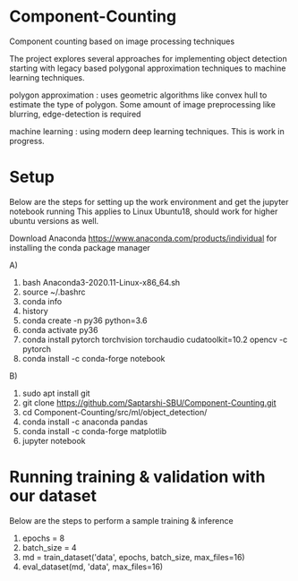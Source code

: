# Component-Counting
Component counting based on image processing techniques

The project explores several approaches for implementing object detection
starting with legacy based polygonal approximation techniques to machine
learning techniques.

polygon approximation : uses geometric algorithms like convex hull to estimate
the type of polygon. Some amount of image preprocessing like blurring, edge-detection
is required

machine learning : using modern deep learning techniques. This is work in progress.

# Setup

Below are the steps for setting up the work environment and get the jupyter notebook running
This applies to Linux Ubuntu18, should work for higher ubuntu versions as well.

Download Anaconda https://www.anaconda.com/products/individual
for installing the conda package manager

A)
 1.  bash Anaconda3-2020.11-Linux-x86_64.sh
 2.  source ~/.bashrc
 3.  conda info
 4.  history
 5.  conda create -n py36 python=3.6
 6.  conda activate py36
 7.  conda install pytorch torchvision torchaudio cudatoolkit=10.2 opencv -c pytorch
 8.  conda install -c conda-forge notebook

B)
 1. sudo apt install git
 2. git clone https://github.com/Saptarshi-SBU/Component-Counting.git
 3. cd Component-Counting/src/ml/object_detection/
 4. conda install -c anaconda pandas
 5. conda install -c conda-forge matplotlib
 6. jupyter notebook

# Running training & validation with our dataset
 
 Below are the steps to perform a sample training & inference
  
 1. epochs = 8
 2. batch_size = 4
 3. md = train_dataset('data', epochs, batch_size, max_files=16)
 4. eval_dataset(md, 'data', max_files=16)
